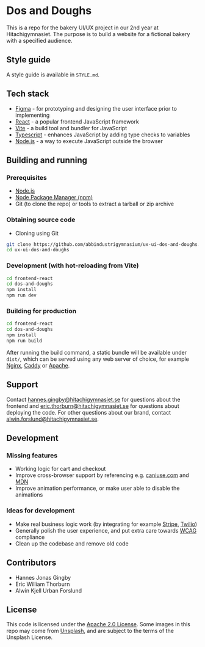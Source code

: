 # Dos and Doughs
This is a repo for the bakery UI/UX project in our 2nd year at Hitachigymnasiet. The purpose is to build a website for a fictional bakery with a specified audience.

## Style guide
A style guide is available in `STYLE.md`.

## Tech stack
- [Figma](https://figma.com) - for prototyping and designing the user interface prior to implementing
- [React](https://react.dev/) - a popular frontend JavaScript framework
- [Vite](https://vite.dev/) - a build tool and bundler for JavaScript
- [Typescript](https://www.typescriptlang.org/) - enhances JavaScript by adding type checks to variables
- [Node.js](https://nodejs.org) - a way to execute JavaScript outside the browser


## Building and running
### Prerequisites
- [Node.js](https://nodejs.org)
- [Node Package Manager (npm)](https://www.npmjs.com/)
- Git (to clone the repo) or tools to extract a tarball or zip archive

### Obtaining source code
- Cloning using Git
```bash
git clone https://github.com/abbindustrigymnasium/ux-ui-dos-and-doughs.git
cd ux-ui-dos-and-doughs
```

### Development (with hot-reloading from Vite)
```bash
cd frontend-react
cd dos-and-doughs
npm install
npm run dev
```
### Building for production
```bash
cd frontend-react
cd dos-and-doughs
npm install
npm run build
```
After running the build command, a static bundle will be available under `dist/`, which can be served using any web server of choice, for example [Nginx](https://nginx.org), [Caddy](https://caddyserver.com/) or [Apache](https://httpd.apache.org/).

## Support
Contact [hannes.gingby@hitachigymnasiet.se](mailto:hannes.gingby@hitachigymnasiet.se) for questions about the frontend and [eric.thorburn@hitachigymnasiet.se](mailto:eric.thorburn@hitachigymnasiet.se) for questions about deploying the code. For other questions about our brand, contact [alwin.forslund@hitachigymnasiet.se](mailto:alwin.forslund@hitachigymnasiet.se).

## Development

### Missing features
- Working logic for cart and checkout
- Improve cross-browser support by referencing e.g. [caniuse.com](https://caniuse.com) and [MDN](https://developer.mozilla.org/)
- Improve animation performance, or make user able to disable the animations

### Ideas for development
- Make real business logic work (by integrating for example [Stripe](https://stripe.com), [Twilio](https://www.twilio.com/))
- Generally polish the user experience, and put extra care towards [WCAG](https://www.w3.org/WAI/standards-guidelines/wcag/) compliance
- Clean up the codebase and remove old code

## Contributors
- Hannes Jonas Gingby
- Eric William Thorburn
- Alwin Kjell Urban Forslund

## License
This code is licensed under the [Apache 2.0 License](https://www.apache.org/licenses/LICENSE-2.0.txt).
Some images in this repo may come from [Unsplash](https://unsplash.com), and are subject to the terms of the Unsplash License.